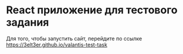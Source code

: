 # React приложение для тестового задания
Для того, чтобы запустить сайт, перейдите по ссылке https://3elt3er.github.io/valantis-test-task
